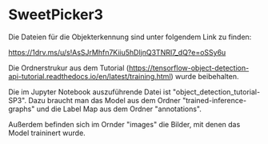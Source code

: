 # SweetPicker3

Die Dateien für die Objekterkennung sind unter folgendem Link zu finden:

https://1drv.ms/u/s!AsSJrMhfn7Kiiu5hDljnQ3TNRI7_dQ?e=oSSy6u

Die Ordnerstrukur aus dem Tutorial (https://tensorflow-object-detection-api-tutorial.readthedocs.io/en/latest/training.html) wurde beibehalten.

Die im Jupyter Notebook auszuführende Datei ist "object_detection_tutorial-SP3". Dazu braucht man das Model aus dem Ordner "trained-inference-graphs" und die Label Map aus dem Ordner "annotations".

Außerdem befinden sich im Ornder "images" die Bilder, mit denen das Model traininert wurde.
